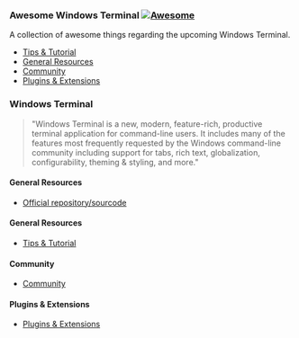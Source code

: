 ### **Awesome Windows Terminal** [![Awesome](https://awesome.re/badge-flat.svg)](https://awesome.re)
A collection of awesome things regarding the upcoming Windows Terminal.

- [Tips & Tutorial](#tutorial)
- [General Resources](#windows-terminal-general-resources)
- [Community](#windows-terminal-community)
- [Plugins & Extensions](#plugins-and-extensions)    

### Windows Terminal
> "Windows Terminal is a new, modern, feature-rich, productive terminal application for command-line users. It includes many of the features most frequently requested by the Windows command-line community including support for tabs, rich text, globalization, configurability, theming & styling, and more."

#### General Resources
- [Official repository/sourcode](https://github.com/microsoft/terminal)

#### General Resources
- [Tips & Tutorial](...)

#### Community
- [Community](...)

#### Plugins & Extensions
- [Plugins & Extensions](...)
